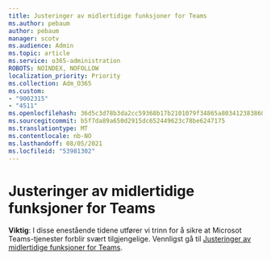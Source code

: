 ```yaml
---
title: Justeringer av midlertidige funksjoner for Teams
ms.author: pebaum
author: pebaum
manager: scotv
ms.audience: Admin
ms.topic: article
ms.service: o365-administration
ROBOTS: NOINDEX, NOFOLLOW
localization_priority: Priority
ms.collection: Adm_O365
ms.custom:
- "9002315"
- "4511"
ms.openlocfilehash: 36d5c3d78b3da2cc59368b17b2101079f34865a80341238386041446fb972abe
ms.sourcegitcommit: b5f7da89a650d2915dc652449623c78be6247175
ms.translationtype: MT
ms.contentlocale: nb-NO
ms.lasthandoff: 08/05/2021
ms.locfileid: "53981302"
---
```

# <a name="teams-temporary-feature-adjustments"></a>Justeringer av midlertidige funksjoner for Teams

**Viktig**: I disse enestående tidene utfører vi trinn for å sikre at Microsot Teams-tjenester forblir svært tilgjengelige. Vennligst gå til [Justeringer av midlertidige funksjoner for Teams](https://admin.microsoft.com/Adminportal/Home?source=applauncher#MessageCenter?id=MC206581).
